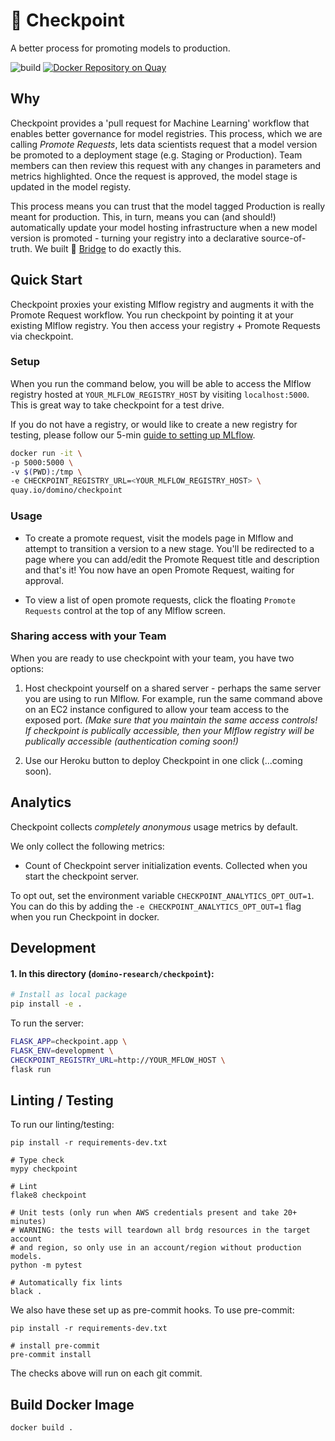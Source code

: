 # :passport_control: Checkpoint

A better process for promoting models to production.

![build](https://github.com/dominodatalab/domino-research/actions/workflows/checkpoint.yml/badge.svg?branch=main)
[![Docker Repository on Quay](https://quay.io/repository/domino/checkpoint/status "Docker Repository on Quay")](https://quay.io/repository/domino/checkpoint)

## Why

Checkpoint provides a 'pull request for Machine Learning' workflow that enables better governance for model registries. This process, which we are calling _Promote Requests_, lets data scientists request that a model version be promoted to a deployment stage (e.g. Staging or Production). Team members can then review this request with any changes in parameters and metrics highlighted. Once the request is approved, the model stage is updated in the model registy.

This process means you can trust that the model tagged Production is really meant for production. This, in turn, means you can (and should!) automatically update your model hosting infrastructure when a new model version is promoted - turning your registry into a declarative source-of-truth. We built :bridge_at_night: [Bridge](https://github.com/dominodatalab/domino-research/tree/main/bridge) to do exactly this.

## Quick Start

Checkpoint proxies your existing Mlflow registry and augments it with the Promote Request workflow.
You run checkpoint by pointing it at your existing Mlflow registry. You then access your registry + 
Promote Requests via checkpoint. 

### Setup

When you run the command below, you will be able to access the Mlflow registry
hosted at `YOUR_MLFLOW_REGISTRY_HOST` by visiting `localhost:5000`. This is great
way to take checkpoint for a test drive.

If you do not have a registry, or would like to create a new registry for testing,
please follow our 5-min [guide to setting up MLflow](https://github.com/dominodatalab/domino-research/tree/main/guides/mlflow).

```bash
docker run -it \
-p 5000:5000 \
-v $(PWD):/tmp \
-e CHECKPOINT_REGISTRY_URL=<YOUR_MLFLOW_REGISTRY_HOST> \
quay.io/domino/checkpoint
```

### Usage

- To create a promote request, visit the models page in Mlflow and attempt to transition
a version to a new stage. You'll be redirected to a page where you can add/edit the Promote Request
title and description and that's it! You now have an open Promote Request, waiting for approval.

- To view a list of open promote requests, click the floating `Promote Requests` control
  at the top of any Mlflow screen.

### Sharing access with your Team

When you are ready to use checkpoint with your team, you have two options:

1. Host checkpoint yourself on a shared server - perhaps the same server you are using to run Mlflow.
  For example, run the same command above on an EC2 instance configured to allow your team
  access to the exposed port. _(Make sure that you maintain the same access controls!
  If checkpoint is publically accessible, then your Mlflow registry will be publically
  accessible (authentication coming soon!)_
  
2. Use our Heroku button to deploy Checkpoint in one click (...coming soon).

## Analytics

Checkpoint collects *completely anonymous* usage metrics by default.

We only collect the following metrics:

- Count of Checkpoint server initialization events. Collected when you start the checkpoint server.

To opt out, set the environment variable `CHECKPOINT_ANALYTICS_OPT_OUT=1`. You can do this by adding
the `-e CHECKPOINT_ANALYTICS_OPT_OUT=1` flag when you run Checkpoint in docker.

## Development

#### 1. In this directory (`domino-research/checkpoint`):

```bash
# Install as local package
pip install -e .
```

To run the server:

```bash
FLASK_APP=checkpoint.app \
FLASK_ENV=development \
CHECKPOINT_REGISTRY_URL=http://YOUR_MFLOW_HOST \
flask run
```

## Linting / Testing

To run our linting/testing:

```
pip install -r requirements-dev.txt

# Type check
mypy checkpoint

# Lint
flake8 checkpoint

# Unit tests (only run when AWS credentials present and take 20+ minutes)
# WARNING: the tests will teardown all brdg resources in the target account
# and region, so only use in an account/region without production models.
python -m pytest

# Automatically fix lints
black .
```

We also have these set up as pre-commit hooks. To use pre-commit:

```
pip install -r requirements-dev.txt

# install pre-commit
pre-commit install
```

The checks above will run on each git commit.

## Build Docker Image

```
docker build .
```

